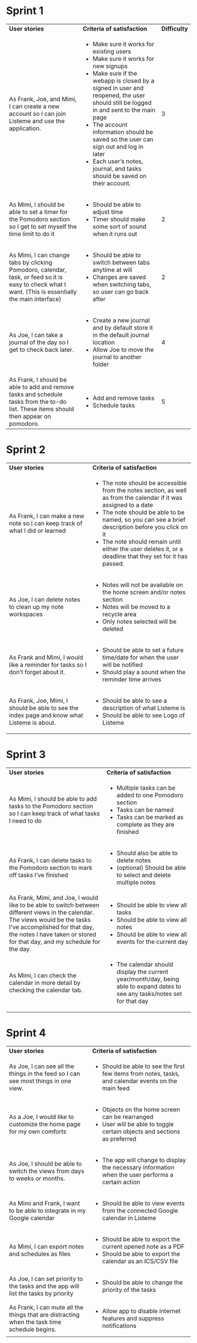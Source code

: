 


# Sprint 1


<table>
  <tr>
   <td><strong>User stories</strong>
   </td>
   <td><strong>Criteria of satisfaction</strong>
   </td>
   <td><strong>Difficulty</strong>
   </td>
  </tr>
  <tr>
   <td>As Frank, Joe, and Mimi, I can create a new account so I can join Listeme and use the application.
   </td>
   <td>
<ul>

<li>Make sure it works for existing users

<li>Make sure it works for new signups

<li>Make sure if the webapp is closed by a signed in user and reopened, the user should still be logged in and sent to the main page


<li>The account information should be saved so the user can sign out and log in later

<li>Each user’s notes, journal, and tasks should be saved on their account.
</li>
</li>
</ul>
   </td>
   <td>
    3
   </td>
  </tr>
  <tr>
   <td>As Mimi, I should be able to set a timer for the Pomodoro section so I get to set myself the time limit to do it
   </td>
   <td>
<ul>

<li>Should be able to adjust time

<li>Timer should make some sort of sound when it runs out
</li>
</ul>
   </td>
   <td>
    2
   </td>
  </tr>
  <tr>
   <td>As Mimi, I can change tabs by clicking Pomodoro, calendar, task, or feed so it is easy to check what I want. (This is essentially the main interface) 
   </td>
   <td>
<ul>

<li>Should be able to switch between tabs anytime at will

<li>Changes are saved when switching tabs, so user can go back after
</li>
</ul>
   </td>
   <td>
    2
   </td>
  </tr>
  <tr>
   <td>As Joe, I can take a journal of the day so I get to check back later.
   </td>
   <td>
<ul>

<li>Create a new journal and by default store it in the default journal location

<li>Allow Joe to move the journal to another folder
</li>
</ul>
   </td>
   <td>
    4
   </td>
  </tr>
  <tr>
   <td>As Frank, I should be able to add and remove tasks and schedule tasks from the to-do list. These items should then appear on pomodoro. 
   </td>
   <td>
<ul>

<li>Add and remove tasks

<li>Schedule tasks
</li>
</ul>
   </td>
   <td>
    5
   </td>
  </tr>
</table>




# Sprint 2 


<table>
  <tr>
   <td><strong>User stories</strong>
   </td>
   <td><strong>Criteria of satisfaction</strong>
   </td>
  </tr>
  <tr>
   <td>As Frank, I can make a new note so I can keep track of what I did or learned
   </td>
   <td>
<ul>

<li>The note should be accessible from the notes section, as well as from the calendar if it was assigned to a date

<li>The note should be able to be named, so you can see a brief description before you click on it

<li>The note should remain until either the user deletes it, or a deadline that they set for it has passed.
</li>
</ul>
   </td>
  </tr>
  <tr>
   <td>As Joe, I can delete notes to clean up my note workspaces
   </td>
   <td>
<ul>

<li>Notes will not be available on the home screen and/or notes section

<li>Notes will be moved to a recycle area 

<li>Only notes selected will be deleted
</li>
</ul>
   </td>
  </tr>
  <tr>
   <td>As Frank and Mimi, I would like a reminder for tasks so I don’t forget about it.
   </td>
   <td>
<ul>

<li>Should be able to set a future time/date for when the user will be notified

<li>Should play a sound when the reminder time arrives
</li>
</ul>
   </td>
  </tr>
  <tr>
   <td>As Frank, Joe, Mimi, I should be able to see the index page and know what Listeme is about.
   </td>
   <td>
<ul>

<li>Should be able to see a description of what Listeme is

<li>Should be able to see Logo of Listeme
</li>
</ul>
   </td>
  </tr>
</table>


# Sprint 3


<table>
  <tr>
   <td><strong>User stories</strong>
   </td>
   <td><strong>Criteria of satisfaction</strong>
   </td>
  </tr>
  <tr>
   <td>As Mimi, I should be able to add tasks to the Pomodoro section so I can keep track of what tasks I need to do
   </td>
   <td>
<ul>

<li>Multiple tasks can be added to one Pomodoro section

<li>Tasks can be named

<li>Tasks can be marked as complete as they are finished
</li>
</ul>
   </td>
  </tr>
  <tr>
   <td>As Frank, I can delete tasks to the Pomodoro section to mark off tasks I’ve finished
   </td>
   <td>
<ul>

<li>Should also be able to delete notes

<li>(optional) Should be able to select and delete multiple notes
</li>
</ul>
   </td>
  </tr>
  <tr>
   <td>As Frank, Mimi, and Joe, I would like to be able to switch between different views in the calendar. The views would be the tasks I've accomplished for that day, the notes I have taken or stored for that day, and my schedule for the day. 
   </td>
   <td>
<ul>

<li>Should be able to view all tasks

<li>Should be able to view all notes

<li>Should be able to view all events for the current day
</li>
</ul>
   </td>
  </tr>
  <tr>
   <td>As Mimi, I can check the calendar in more detail by checking the calendar tab.
   </td>
   <td>
<ul>

<li>The calendar should display the current year/month/day, being able to expand dates to see any tasks/notes set for that day
</li>
</ul>
   </td>
  </tr>
</table>


# Sprint 4


<table>
  <tr>
   <td><strong>User stories</strong>
   </td>
   <td><strong>Criteria of satisfaction</strong>
   </td>
  </tr>
  <tr>
   <td>As Joe, I can see all the things in the feed so I can see most things in one view. 
   </td>
   <td>
<ul>

<li>Should be able to see the first few items from notes, tasks, and calendar events on the main feed
</li>
</ul>
   </td>
  </tr>
  <tr>
   <td>As a Joe, I would like to customize the home page for my own comforts
   </td>
   <td>
<ul>

<li>Objects on the home screen can be rearranged

<li>User will be able to toggle certain objects and sections as preferred
</li>
</ul>
   </td>
  </tr>
  <tr>
   <td>As Joe, I should be able to switch the views from days to weeks or months. 
   </td>
   <td>
<ul>

<li>The app will change to display the necessary information when the user performs a certain action
</li>
</ul>
   </td>
  </tr>
  <tr>
   <td>As Mimi and Frank, I want to be able to integrate in my Google calendar
   </td>
   <td>
<ul>

<li>Should be able to view events from the connected Google calendar in Listeme
</li>
</ul>
   </td>
  </tr>
  <tr>
   <td>As Mimi, I can export notes and schedules as files
   </td>
   <td>
<ul>

<li>Should be able to export the current opened note as a PDF

<li>Should be able to export the calendar as an ICS/CSV file
</li>
</ul>
   </td>
  </tr>
  <tr>
   <td>As Joe, I can set priority to the tasks and the app will list the tasks by priority<sub> </sub>
   </td>
   <td>
<ul>

<li>Should be able to change the priority of the tasks
</li>
</ul>
   </td>
  </tr>
  <tr>
   <td>As Frank, I can mute all the things that are distracting when the task time schedule begins.
   </td>
   <td>
<ul>

<li>Allow app to disable internet features and suppress notifications
</li>
</ul>
   </td>
  </tr>
</table>

